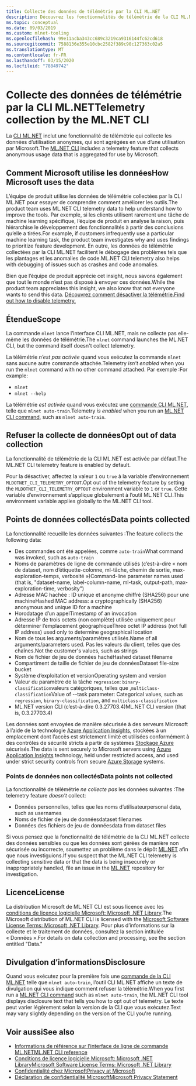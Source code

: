 ```yaml
---
title: Collecte des données de télémétrie par la CLI ML.NET
description: Découvrez les fonctionnalités de télémétrie de la CLI ML.NET, qui collectent des informations d’utilisation à des fins d’analyse, les types de données collectées et comment désactiver la télémétrie. En outre, vous trouverez des liens vers le contrat de licence de .NET et des informations sur la conformité de Microsoft au RGPD.
ms.topic: conceptual
ms.date: 09/03/2019
ms.custom: mlnet-tooling
ms.openlocfilehash: 99e11acba343cc689c3219ca9316144fc62cd618
ms.sourcegitcommit: 7588136e355e10cbc2582f389c90c127363c02a5
ms.translationtype: MT
ms.contentlocale: fr-FR
ms.lasthandoff: 03/15/2020
ms.locfileid: "78849742"
---
```

# <a name="telemetry-collection-by-the-mlnet-cli"></a><span data-ttu-id="0d08b-104">Collecte des données de télémétrie par la CLI ML.NET</span><span class="sxs-lookup"><span data-stu-id="0d08b-104">Telemetry collection by the ML.NET CLI</span></span>

<span data-ttu-id="0d08b-105">La [CLI ML.NET](https://aka.ms/mlnet-cli) inclut une fonctionnalité de télémétrie qui collecte les données d’utilisation anonymes, qui sont agrégées en vue d’une utilisation par Microsoft.</span><span class="sxs-lookup"><span data-stu-id="0d08b-105">The [ML.NET CLI](https://aka.ms/mlnet-cli) includes a telemetry feature that collects anonymous usage data that is aggregated for use by Microsoft.</span></span>

## <a name="how-microsoft-uses-the-data"></a><span data-ttu-id="0d08b-106">Comment Microsoft utilise les données</span><span class="sxs-lookup"><span data-stu-id="0d08b-106">How Microsoft uses the data</span></span>

<span data-ttu-id="0d08b-107">L’équipe de produit utilise les données de télémétrie collectées par la CLI ML.NET pour essayer de comprendre comment améliorer les outils.</span><span class="sxs-lookup"><span data-stu-id="0d08b-107">The product team uses ML.NET CLI telemetry data to help understand how to improve the tools.</span></span> <span data-ttu-id="0d08b-108">Par exemple, si les clients utilisent rarement une tâche de machine learning spécifique, l’équipe de produit en analyse la raison, puis hiérarchise le développement des fonctionnalités à partir des conclusions qu’elle a tirées.</span><span class="sxs-lookup"><span data-stu-id="0d08b-108">For example, if customers infrequently use a particular machine learning task, the product team investigates why and uses findings to prioritize feature development.</span></span> <span data-ttu-id="0d08b-109">En outre, les données de télémétrie collectées par la CLI ML.NET facilitent le débogage des problèmes tels que les plantages et les anomalies de code.</span><span class="sxs-lookup"><span data-stu-id="0d08b-109">ML.NET CLI telemetry also helps with debugging of issues such as crashes and code anomalies.</span></span>

<span data-ttu-id="0d08b-110">Bien que l’équipe de produit apprécie cet insight, nous savons également que tout le monde n’est pas disposé à envoyer ces données.</span><span class="sxs-lookup"><span data-stu-id="0d08b-110">While the product team appreciates this insight, we also know that not everyone wants to send this data.</span></span> [<span data-ttu-id="0d08b-111">Découvrez comment désactiver la télémétrie.</span><span class="sxs-lookup"><span data-stu-id="0d08b-111">Find out how to disable telemetry.</span></span>](#opt-out-of-data-collection)

## <a name="scope"></a><span data-ttu-id="0d08b-112">Étendue</span><span class="sxs-lookup"><span data-stu-id="0d08b-112">Scope</span></span>

<span data-ttu-id="0d08b-113">La commande `mlnet` lance l’interface CLI ML.NET, mais ne collecte pas elle-même les données de télémétrie.</span><span class="sxs-lookup"><span data-stu-id="0d08b-113">The `mlnet` command launches the ML.NET CLI, but the command itself doesn't collect telemetry.</span></span>

<span data-ttu-id="0d08b-114">La télémétrie *n’est pas activée* quand vous exécutez la commande `mlnet` sans aucune autre commande attachée.</span><span class="sxs-lookup"><span data-stu-id="0d08b-114">Telemetry *isn't enabled* when you run the `mlnet` command with no other command attached.</span></span> <span data-ttu-id="0d08b-115">Par exemple :</span><span class="sxs-lookup"><span data-stu-id="0d08b-115">For example:</span></span>

- `mlnet`
- `mlnet --help`

<span data-ttu-id="0d08b-116">La télémétrie *est activée* quand vous exécutez une [commande CLI ML.NET](../reference/ml-net-cli-reference.md), telle que `mlnet auto-train`.</span><span class="sxs-lookup"><span data-stu-id="0d08b-116">Telemetry *is enabled* when you run an [ML.NET CLI command](../reference/ml-net-cli-reference.md), such as `mlnet auto-train`.</span></span>

## <a name="opt-out-of-data-collection"></a><span data-ttu-id="0d08b-117">Refuser la collecte de données</span><span class="sxs-lookup"><span data-stu-id="0d08b-117">Opt out of data collection</span></span>

<span data-ttu-id="0d08b-118">La fonctionnalité de télémétrie de la CLI ML.NET est activée par défaut.</span><span class="sxs-lookup"><span data-stu-id="0d08b-118">The ML.NET CLI telemetry feature is enabled by default.</span></span>

<span data-ttu-id="0d08b-119">Pour la désactiver, affectez la valeur `1` ou `true` à la variable d’environnement `MLDOTNET_CLI_TELEMETRY_OPTOUT`.</span><span class="sxs-lookup"><span data-stu-id="0d08b-119">Opt out of the telemetry feature by setting the `MLDOTNET_CLI_TELEMETRY_OPTOUT` environment variable to `1` or `true`.</span></span> <span data-ttu-id="0d08b-120">Cette variable d’environnement s’applique globalement à l’outil ML.NET CLI.</span><span class="sxs-lookup"><span data-stu-id="0d08b-120">This environment variable applies globally to the ML.NET CLI tool.</span></span>

## <a name="data-points-collected"></a><span data-ttu-id="0d08b-121">Points de données collectés</span><span class="sxs-lookup"><span data-stu-id="0d08b-121">Data points collected</span></span>

<span data-ttu-id="0d08b-122">La fonctionnalité recueille les données suivantes :</span><span class="sxs-lookup"><span data-stu-id="0d08b-122">The feature collects the following data:</span></span>

- <span data-ttu-id="0d08b-123">Des commandes ont été appelées, comme `auto-train`</span><span class="sxs-lookup"><span data-stu-id="0d08b-123">What command was invoked, such as `auto-train`</span></span>
- <span data-ttu-id="0d08b-124">Noms de paramètres de ligne de commande utilisés (c’est-à-dire « nom de dataset, nom d’étiquette-colonne, ml-tâche, chemin de sortie, max-exploration-temps, verbosité »)</span><span class="sxs-lookup"><span data-stu-id="0d08b-124">Command-line parameter names used (that is, "dataset-name, label-column-name, ml-task, output-path, max-exploration-time, verbosity")</span></span>
- <span data-ttu-id="0d08b-125">Adresse MAC hachée : ID unique et anonyme chiffré (SHA256) pour une machine</span><span class="sxs-lookup"><span data-stu-id="0d08b-125">Hashed MAC address: a cryptographically (SHA256) anonymous and unique ID for a machine</span></span>
- <span data-ttu-id="0d08b-126">Horodatage d’un appel</span><span class="sxs-lookup"><span data-stu-id="0d08b-126">Timestamp of an invocation</span></span>
- <span data-ttu-id="0d08b-127">Adresse IP de trois octets (non complète) utilisée uniquement pour déterminer l’emplacement géographique</span><span class="sxs-lookup"><span data-stu-id="0d08b-127">Three octet IP address (not full IP address) used only to determine geographical location</span></span>
- <span data-ttu-id="0d08b-128">Nom de tous les arguments/paramètres utilisés.</span><span class="sxs-lookup"><span data-stu-id="0d08b-128">Name of all arguments/parameters used.</span></span> <span data-ttu-id="0d08b-129">Pas les valeurs du client, telles que des chaînes.</span><span class="sxs-lookup"><span data-stu-id="0d08b-129">Not the customer's values, such as strings</span></span>
- <span data-ttu-id="0d08b-130">Nom de fichier de jeu de données haché</span><span class="sxs-lookup"><span data-stu-id="0d08b-130">Hashed dataset filename</span></span>
- <span data-ttu-id="0d08b-131">Compartiment de taille de fichier de jeu de données</span><span class="sxs-lookup"><span data-stu-id="0d08b-131">Dataset file-size bucket</span></span>
- <span data-ttu-id="0d08b-132">Système d’exploitation et version</span><span class="sxs-lookup"><span data-stu-id="0d08b-132">Operating system and version</span></span>
- <span data-ttu-id="0d08b-133">Valeur du paramètre de la tâche `regression`: `binary-classification`valeurs catégoriques, telles que ,`multiclass-classification`</span><span class="sxs-lookup"><span data-stu-id="0d08b-133">Value of --task parameter: Categorical values, such as `regression`, `binary-classification`, and `multiclass-classification`</span></span>
- <span data-ttu-id="0d08b-134">ML.NET version CLI (c’est-à-dire 0.3.27703.4)</span><span class="sxs-lookup"><span data-stu-id="0d08b-134">ML.NET CLI version (that is, 0.3.27703.4)</span></span>

<span data-ttu-id="0d08b-135">Les données sont envoyées de manière sécurisée à des serveurs Microsoft à l’aide de la technologie [Azure Application Insights](https://azure.microsoft.com/services/application-insights/), stockées à un emplacement dont l’accès est strictement limité et utilisées conformément à des contrôles de sécurité stricts à partir de systèmes [Stockage Azure](https://azure.microsoft.com/services/storage/) sécurisés.</span><span class="sxs-lookup"><span data-stu-id="0d08b-135">The data is sent securely to Microsoft servers using [Azure Application Insights](https://azure.microsoft.com/services/application-insights/) technology, held under restricted access, and used under strict security controls from secure [Azure Storage](https://azure.microsoft.com/services/storage/) systems.</span></span>

### <a name="data-points-not-collected"></a><span data-ttu-id="0d08b-136">Points de données non collectés</span><span class="sxs-lookup"><span data-stu-id="0d08b-136">Data points not collected</span></span>

<span data-ttu-id="0d08b-137">La fonctionnalité de télémétrie *ne collecte pas* les données suivantes :</span><span class="sxs-lookup"><span data-stu-id="0d08b-137">The telemetry feature *doesn't* collect:</span></span>

- <span data-ttu-id="0d08b-138">Données personnelles, telles que les noms d’utilisateur</span><span class="sxs-lookup"><span data-stu-id="0d08b-138">personal data, such as usernames</span></span>
- <span data-ttu-id="0d08b-139">Noms de fichier de jeu de données</span><span class="sxs-lookup"><span data-stu-id="0d08b-139">dataset filenames</span></span>
- <span data-ttu-id="0d08b-140">Données des fichiers de jeu de données</span><span class="sxs-lookup"><span data-stu-id="0d08b-140">data from dataset files</span></span>

<span data-ttu-id="0d08b-141">Si vous pensez que la fonctionnalité de télémétrie de la CLI ML.NET collecte des données sensibles ou que les données sont gérées de manière non sécurisée ou incorrecte, soumettez un problème dans le dépôt [ML.NET](https://github.com/dotnet/machinelearning) afin que nous investiguions.</span><span class="sxs-lookup"><span data-stu-id="0d08b-141">If you suspect that the ML.NET CLI telemetry is collecting sensitive data or that the data is being insecurely or inappropriately handled, file an issue in the [ML.NET](https://github.com/dotnet/machinelearning) repository for investigation.</span></span>

## <a name="license"></a><span data-ttu-id="0d08b-142">Licence</span><span class="sxs-lookup"><span data-stu-id="0d08b-142">License</span></span>

<span data-ttu-id="0d08b-143">La distribution Microsoft de ML.NET CLI est sous licence avec les [conditions de licence logicielle Microsoft: Microsoft .NET Library](https://aka.ms/dotnet-core-eula).</span><span class="sxs-lookup"><span data-stu-id="0d08b-143">The Microsoft distribution of ML.NET CLI is licensed with the [Microsoft Software License Terms: Microsoft .NET Library](https://aka.ms/dotnet-core-eula).</span></span> <span data-ttu-id="0d08b-144">Pour plus d’informations sur la collecte et le traitement de données, consultez la section intitulée « Données ».</span><span class="sxs-lookup"><span data-stu-id="0d08b-144">For details on data collection and processing, see the section entitled "Data."</span></span>

## <a name="disclosure"></a><span data-ttu-id="0d08b-145">Divulgation d’informations</span><span class="sxs-lookup"><span data-stu-id="0d08b-145">Disclosure</span></span>

<span data-ttu-id="0d08b-146">Quand vous exécutez pour la première fois une [commande de la CLI ML.NET](../reference/ml-net-cli-reference.md) telle que `mlnet auto-train`, l’outil CLI ML.NET affiche un texte de divulgation qui vous indique comment refuser la télémétrie.</span><span class="sxs-lookup"><span data-stu-id="0d08b-146">When you first run a [ML.NET CLI command](../reference/ml-net-cli-reference.md) such as `mlnet auto-train`, the ML.NET CLI tool displays disclosure text that tells you how to opt out of telemetry.</span></span> <span data-ttu-id="0d08b-147">Le texte peut varier légèrement selon la version de la CLI que vous exécutez.</span><span class="sxs-lookup"><span data-stu-id="0d08b-147">Text may vary slightly depending on the version of the CLI you're running.</span></span>

## <a name="see-also"></a><span data-ttu-id="0d08b-148">Voir aussi</span><span class="sxs-lookup"><span data-stu-id="0d08b-148">See also</span></span>

- [<span data-ttu-id="0d08b-149">Informations de référence sur l’interface de ligne de commande ML.NET</span><span class="sxs-lookup"><span data-stu-id="0d08b-149">ML.NET CLI reference</span></span>](../reference/ml-net-cli-reference.md)
- [<span data-ttu-id="0d08b-150">Conditions de licence logicielle Microsoft: Microsoft .NET Library</span><span class="sxs-lookup"><span data-stu-id="0d08b-150">Microsoft Software License Terms: Microsoft .NET Library</span></span>](https://aka.ms/dotnet-core-eula)
- [<span data-ttu-id="0d08b-151">Confidentialité chez Microsoft</span><span class="sxs-lookup"><span data-stu-id="0d08b-151">Privacy at Microsoft</span></span>](https://www.microsoft.com/trustcenter/privacy/)
- [<span data-ttu-id="0d08b-152">Déclaration de confidentialité Microsoft</span><span class="sxs-lookup"><span data-stu-id="0d08b-152">Microsoft Privacy Statement</span></span>](https://privacy.microsoft.com/privacystatement)
